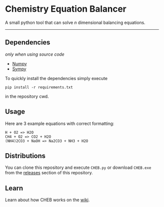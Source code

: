 # Chemistry Equation Balancer
 A small python tool that can solve *n* dimensional balancing equations.
***
## Dependencies
*only when using source code*
 - [Numpy](https://numpy.org/)
 - [Sympy](https://www.sympy.org/en/index.html)

 To quickly install the dependencies simply execute
 ```
 pip install -r requirements.txt
 ```
 in the repository cwd.

## Usage
Here are 3 example equations with correct formatting:
```
H + O2 => H2O
CH4 + O2 => CO2 + H2O
(NH4)2CO3 + NaOH => Na2CO3 + NH3 + H2O
```

## Distributions
You can clone this repository and execute ```CHEB.py``` or download ```CHEB.exe``` from the [releases](https://github.com/AdinAck/Chemistry-Equation-Balancer/releases) section of this repository.

## Learn
Learn about how CHEB works on the [wiki](https://github.com/AdinAck/Chemistry-Equation-Balancer/wiki).
